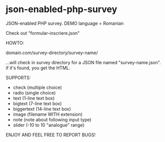 json-enabled-php-survey
=======================

JSON-enabled PHP survey. DEMO language = Romanian

Check out "formular-inscriere.json"

HOWTO:

  domain.com/survey-directory/survey-name/

...will check in survey directory for a JSON file named "survey-name.json". if it's found, you get the HTML.

SUPPORTS:
  
  - check       (multiple choice)
  - radio       (single choice)
  - text        (1-line text box)
  - bigtext     (7-line text box)
  - biggertext  (14-line text box)
  - image       (filename WITH extension)
  - note        (note about following input type)
  - slider      (-10 to 10 "analogue" range)
  
ENJOY AND FEEL FREE TO REPORT BUGS!
